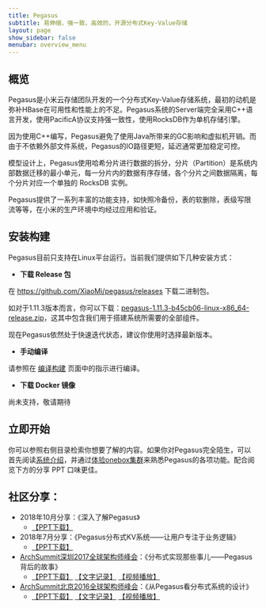 ```yaml
---
title: Pegasus
subtitle: 易伸缩，强一致，高效的，开源分布式Key-Value存储
layout: page
show_sidebar: false
menubar: overview_menu
---
```


## 概览

Pegasus是小米云存储团队开发的一个分布式Key-Value存储系统，最初的动机是弥补HBase在可用性和性能上的不足。Pegasus系统的Server端完全采用C++语言开发，使用PacificA协议支持强一致性，使用RocksDB作为单机存储引擎。

因为使用C++编写，Pegasus避免了使用Java所带来的GC影响和虚拟机开销。而由于不依赖外部文件系统，Pegasus的IO路径更短，延迟通常更加稳定可控。

模型设计上，Pegasus使用哈希分片进行数据的拆分，分片（Partition）是系统内部数据迁移的最小单元，每一分片内的数据有序存储，各个分片之间数据隔离，每个分片对应一个单独的 RocksDB 实例。

Pegasus提供了一系列丰富的功能支持，如快照冷备份，表的软删除，表级写限流等等，在小米的生产环境中均经过应用和验证。

## 安装构建

Pegasus目前只支持在Linux平台运行。当前我们提供如下几种安装方式：

- **下载 Release 包**

在 https://github.com/XiaoMi/pegasus/releases 下载二进制包。

如对于1.11.3版本而言，你可以下载：[pegasus-1.11.3-b45cb06-linux-x86_64-release.zip](https://github.com/XiaoMi/pegasus/releases/download/v1.11.3/pegasus-1.11.3-b45cb06-linux-x86_64-release.zip)，这其中包含我们用于搭建系统所需要的全部组件。

现在Pegasus依然处于快速迭代状态，建议你使用时选择最新版本。

- **手动编译**

请参照在 [编译构建](https://github.com/XiaoMi/pegasus/wiki/%E7%BC%96%E8%AF%91%E6%9E%84%E5%BB%BA) 页面中的指示进行编译。

- **下载 Docker 镜像**

尚未支持，敬请期待

## 立即开始

你可以参照右侧目录检索你想要了解的内容。如果你对Pegasus完全陌生，可以首先阅读[系统介绍](https://github.com/XiaoMi/pegasus/wiki/%E7%B3%BB%E7%BB%9F%E4%BB%8B%E7%BB%8D)，并通过[体验onebox集群](https://github.com/XiaoMi/pegasus/wiki/%E4%BD%93%E9%AA%8Conebox%E9%9B%86%E7%BE%A4)来熟悉Pegasus的各项功能。配合阅览下方的分享 PPT 口味更佳。

## 社区分享：

* 2018年10月分享：《深入了解Pegasus》
  * [【PPT下载】](https://github.com/XiaoMi/pegasus/raw/master/docs/ppt/Pegasus_Intro_2018_10.pptx)
* 2018年7月分享：《Pegasus分布式KV系统——让用户专注于业务逻辑》
  * [【PPT下载】](https://github.com/XiaoMi/pegasus/raw/master/docs/ppt/Pegasus_Intro_2018_07.pptx)
* [ArchSummit深圳2017全球架构师峰会](https://sz2017.archsummit.com/presentation/969)：《分布式实现那些事儿——Pegasus背后的故事》
  * [【PPT下载】](https://github.com/XiaoMi/pegasus/raw/master/docs/ppt/ArchSummit_Shenzhen_2017.pptx)  [【文字记录】](http://www.sohu.com/a/198828662_355140)  [【视频播放】](http://p.bokecc.com/playvideo.bo?vid=2BBEA348D0B369459C33DC5901307461&uid=0575C033D2012A28&playerid=&playertype=&mediatype=)
* [ArchSummit北京2016全球架构师峰会](http://bj2016.archsummit.com/presentation/3023)：《从Pegasus看分布式系统的设计》
  * [【PPT下载】](https://github.com/XiaoMi/pegasus/raw/master/docs/ppt/ArchSummit_Beijing_2016.pptx)  [【文字记录】](http://www.sohu.com/a/133403216_683783)  [【视频播放】](https://v.qq.com/x/page/s03886w5d16.html)
